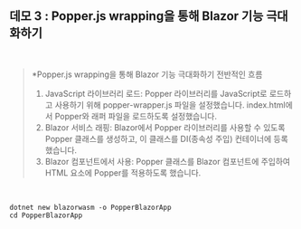 ## 데모 3 : Popper.js wrapping을 통해 Blazor 기능 극대화하기

<br/>

> *Popper.js wrapping을 통해 Blazor 기능 극대화하기 전반적인 흐름 
> 1. JavaScript 라이브러리 로드:
> Popper 라이브러리를 JavaScript로 로드하고 사용하기 위해 popper-wrapper.js 파일을 설정했습니다.
> index.html에서 Popper와 래퍼 파일을 로드하도록 설정했습니다.
> 2. Blazor 서비스 래핑:
> Blazor에서 Popper 라이브러리를 사용할 수 있도록 Popper 클래스를 생성하고, 이 클래스를 DI(종속성 주입) 컨테이너에 등록했습니다.
> 3. Blazor 컴포넌트에서 사용:
> Popper 클래스를 Blazor 컴포넌트에 주입하여 HTML 요소에 Popper를 적용하도록 했습니다.

<br/>

```
dotnet new blazorwasm -o PopperBlazorApp
cd PopperBlazorApp
```
